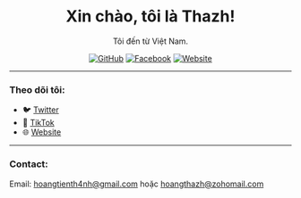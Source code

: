 <h1 align="center">Xin chào, tôi là Thazh!</h1>

<p align="center">
  Tôi đến từ Việt Nam.
</p>

<p align="center">
  <a href="https://github.com/KairomGithub" target="_blank"><img src="https://img.shields.io/github/followers/yourusername?label=Follow&style=social" alt="GitHub"></a>
  <a href="https://www.facebook.com/h0anggthanhh" target="_blank"><img src="https://img.shields.io/badge/Facebook-blue?style=flat&logo=facebook" alt="Facebook"></a>
  <a href="http://bambu.kesug.com" target="_blank"><img src="https://img.shields.io/badge/Website-green?style=flat&logo=google-chrome" alt="Website"></a>
</p>

---

### Theo dõi tôi:

- 🐦 [Twitter](https://twitter.com/hgthazh)
- 💼 [TikTok](https://www.tiktok.com/@hgthazh)
- 🌐 [Website](http://bambu.kesug.com)

---

### Contact:

Email: hoangtienth4nh@gmail.com
hoặc hoangthazh@zohomail.com